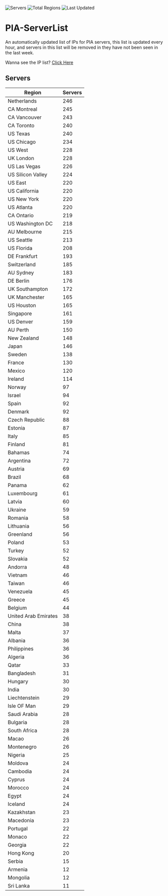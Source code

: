 ![Servers](https://img.shields.io/badge/Servers-9,544-darkgreen)
![Total Regions](https://img.shields.io/badge/Total_Regions-97-darkgreen)
![Last Updated](https://img.shields.io/badge/Last_Updated-April_29_2024_01:47_EDT-darkgreen)

# PIA-ServerList
An automatically updated list of IPs for PIA servers, this list is updated every hour, and servers in this list will be removed in they have not been seen in the last week.

Wanna see the IP list? [Click Here](./servers.json)

## Servers
| Region               | Servers |
|----------------------|---------|
| Netherlands | 246 |
| CA Montreal | 245 |
| CA Vancouver | 243 |
| CA Toronto | 240 |
| US Texas | 240 |
| US Chicago | 234 |
| US West | 228 |
| UK London | 228 |
| US Las Vegas | 226 |
| US Silicon Valley | 224 |
| US East | 220 |
| US California | 220 |
| US New York | 220 |
| US Atlanta | 220 |
| CA Ontario | 219 |
| US Washington DC | 218 |
| AU Melbourne | 215 |
| US Seattle | 213 |
| US Florida | 208 |
| DE Frankfurt | 193 |
| Switzerland | 185 |
| AU Sydney | 183 |
| DE Berlin | 176 |
| UK Southampton | 172 |
| UK Manchester | 165 |
| US Houston | 165 |
| Singapore | 161 |
| US Denver | 159 |
| AU Perth | 150 |
| New Zealand | 148 |
| Japan | 146 |
| Sweden | 138 |
| France | 130 |
| Mexico | 120 |
| Ireland | 114 |
| Norway | 97 |
| Israel | 94 |
| Spain | 92 |
| Denmark | 92 |
| Czech Republic | 88 |
| Estonia | 87 |
| Italy | 85 |
| Finland | 81 |
| Bahamas | 74 |
| Argentina | 72 |
| Austria | 69 |
| Brazil | 68 |
| Panama | 62 |
| Luxembourg | 61 |
| Latvia | 60 |
| Ukraine | 59 |
| Romania | 58 |
| Lithuania | 56 |
| Greenland | 56 |
| Poland | 53 |
| Turkey | 52 |
| Slovakia | 52 |
| Andorra | 48 |
| Vietnam | 46 |
| Taiwan | 46 |
| Venezuela | 45 |
| Greece | 45 |
| Belgium | 44 |
| United Arab Emirates | 38 |
| China | 38 |
| Malta | 37 |
| Albania | 36 |
| Philippines | 36 |
| Algeria | 36 |
| Qatar | 33 |
| Bangladesh | 31 |
| Hungary | 30 |
| India | 30 |
| Liechtenstein | 29 |
| Isle OF Man | 29 |
| Saudi Arabia | 28 |
| Bulgaria | 28 |
| South Africa | 28 |
| Macao | 26 |
| Montenegro | 26 |
| Nigeria | 25 |
| Moldova | 24 |
| Cambodia | 24 |
| Cyprus | 24 |
| Morocco | 24 |
| Egypt | 24 |
| Iceland | 24 |
| Kazakhstan | 23 |
| Macedonia | 23 |
| Portugal | 22 |
| Monaco | 22 |
| Georgia | 22 |
| Hong Kong | 20 |
| Serbia | 15 |
| Armenia | 12 |
| Mongolia | 12 |
| Sri Lanka | 11 |